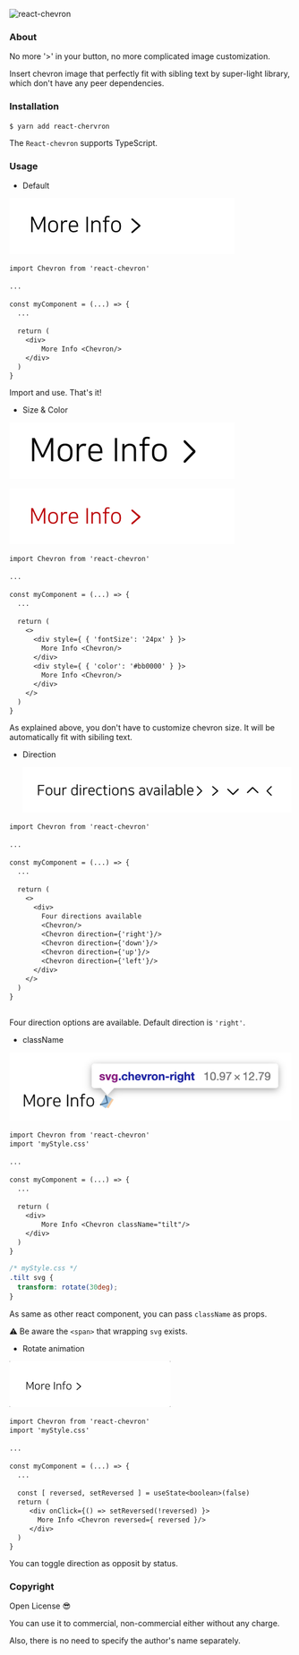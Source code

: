 



![react-chevron](/Users/blueStragglr/WebstormProjects/yarn/react-chevron/image/title.png)





### About

No more '>' in your button, no more complicated image customization.

Insert chevron image that perfectly fit with sibling text by super-light library, which don't have any peer dependencies.



### Installation

```shell
$ yarn add react-chervron
```

The `React-chevron` supports TypeScript.



### Usage

- Default

![basic](https://github.com/blueStragglr/react-chevron/blob/master/image/basic.png?raw=true)

```tsx
import Chevron from 'react-chevron'

...

const myComponent = (...) => {
  ...
  
  return (
    <div>
    	More Info <Chevron/>
    </div>
  )
}
```

Import and use. That's it!



-  Size & Color

![size.png](https://github.com/blueStragglr/react-chevron/blob/master/image/size.png?raw=true)

![color](https://github.com/blueStragglr/react-chevron/blob/master/image/color.png?raw=true)

```tsx
import Chevron from 'react-chevron'

...

const myComponent = (...) => {
  ...
  
  return (
    <>
      <div style={ { 'fontSize': '24px' } }>
        More Info <Chevron/>
      </div>
      <div style={ { 'color': '#bb0000' } }>
        More Info <Chevron/>
      </div>
    </>
  )
}
```

As explained above, you don't have to customize chevron size. It will be automatically fit with sibiling text.



- Direction

  ![direction](https://github.com/blueStragglr/react-chevron/blob/master/image/direction.png?raw=true)

```tsx
import Chevron from 'react-chevron'

...

const myComponent = (...) => {
  ...

  return (
    <>
      <div>
        Four directions available
        <Chevron/>
        <Chevron direction={'right'}/>
        <Chevron direction={'down'}/>
        <Chevron direction={'up'}/>
        <Chevron direction={'left'}/>
      </div>
    </>
  )
}


```

Four direction options are available. Default direction is  `'right'`.



- className

![tilt.png](https://github.com/blueStragglr/react-chevron/blob/master/image/tilt.png?raw=true)

```tsx
import Chevron from 'react-chevron'
import 'myStyle.css'

...

const myComponent = (...) => {
  ...
  
  return (
    <div>
    	More Info <Chevron className="tilt"/>
    </div>
  )
}
```

```css
/* myStyle.css */
.tilt svg {
  transform: rotate(30deg);
}
```

As same as other react component, you can pass `className` as props. 

⚠️ Be aware the `<span>` that wrapping `svg` exists.



- Rotate animation

![rotate.gif](https://github.com/blueStragglr/react-chevron/blob/master/image/rotate.gif?raw=true)

```tsx
import Chevron from 'react-chevron'
import 'myStyle.css'

...

const myComponent = (...) => {
  ...
  
  const [ reversed, setReversed ] = useState<boolean>(false)
  return (
     <div onClick={() => setReversed(!reversed) }>
       More Info <Chevron reversed={ reversed }/>
     </div>
  )
}
```

You can toggle direction as opposit by status.



### Copyright

Open License 😎

You can use it to commercial, non-commercial either without any charge. 

Also, there is no need to specify the author's name separately.

